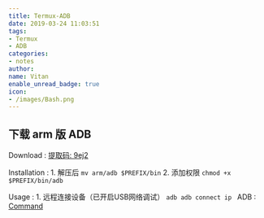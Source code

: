 ```yaml
---
title: Termux-ADB
date: 2019-03-24 11:03:51
tags:
- Termux
- ADB
categories:
- notes
author:
name: Vitan
enable_unread_badge: true
icon:
- /images/Bash.png
---
```

## 下载 arm 版 ADB
Download
:	[提取码: 9ej2](https://pan.baidu.com/s/1wv_i6qUTLRL94pp-bnkyWw)

Installation
:	1. 解压后 `mv arm/adb $PREFIX/bin`
	2. 添加权限 `chmod +x $PREFIX/bin/adb`


Usage
:	1. 远程连接设备（已开启USB网络调试）
	```adb
	adb connect ip
	```
ADB
:	[Command](https://vitan.me/2018/04/19/Adb/)

